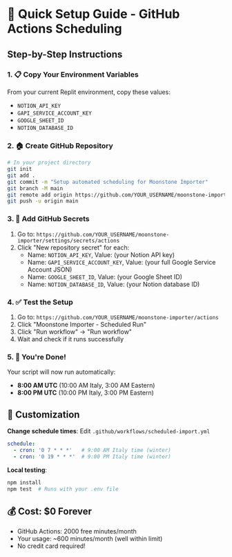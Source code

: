# 🚀 Quick Setup Guide - GitHub Actions Scheduling

## Step-by-Step Instructions

### 1. 📋 Copy Your Environment Variables
From your current Replit environment, copy these values:
- `NOTION_API_KEY`
- `GAPI_SERVICE_ACCOUNT_KEY` 
- `GOOGLE_SHEET_ID`
- `NOTION_DATABASE_ID`

### 2. 🏠 Create GitHub Repository
```bash
# In your project directory
git init
git add .
git commit -m "Setup automated scheduling for Moonstone Importer"
git branch -M main
git remote add origin https://github.com/YOUR_USERNAME/moonstone-importer.git
git push -u origin main
```

### 3. 🔐 Add GitHub Secrets
1. Go to: `https://github.com/YOUR_USERNAME/moonstone-importer/settings/secrets/actions`
2. Click "New repository secret" for each:
   - Name: `NOTION_API_KEY`, Value: (your Notion API key)
   - Name: `GAPI_SERVICE_ACCOUNT_KEY`, Value: (your full Google Service Account JSON)
   - Name: `GOOGLE_SHEET_ID`, Value: (your Google Sheet ID)
   - Name: `NOTION_DATABASE_ID`, Value: (your Notion database ID)

### 4. ✅ Test the Setup
1. Go to: `https://github.com/YOUR_USERNAME/moonstone-importer/actions`
2. Click "Moonstone Importer - Scheduled Run"
3. Click "Run workflow" → "Run workflow"
4. Wait and check if it runs successfully

### 5. 🎯 You're Done!
Your script will now run automatically:
- **8:00 AM UTC** (10:00 AM Italy, 3:00 AM Eastern)
- **8:00 PM UTC** (10:00 PM Italy, 3:00 PM Eastern)

## 🔧 Customization

**Change schedule times**: Edit `.github/workflows/scheduled-import.yml`
```yaml
schedule:
  - cron: '0 7 * * *'   # 9:00 AM Italy time (winter)
  - cron: '0 19 * * *'  # 9:00 PM Italy time (winter)
```

**Local testing**: 
```bash
npm install
npm test  # Runs with your .env file
```

## 💰 Cost: $0 Forever
- GitHub Actions: 2000 free minutes/month
- Your usage: ~600 minutes/month (well within limit)
- No credit card required!